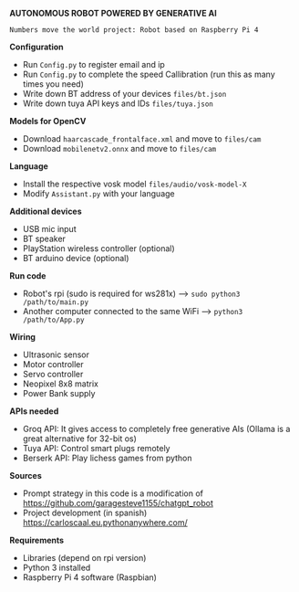 **AUTONOMOUS ROBOT POWERED BY GENERATIVE AI**

``Numbers move the world project: Robot based on Raspberry Pi 4``


**Configuration**
- Run ``Config.py`` to register email and ip
- Run ``Config.py`` to complete the speed Callibration (run this as many times you need)
- Write down BT address of your devices ``files/bt.json``
- Write down tuya API keys and IDs ``files/tuya.json``

**Models for OpenCV**
- Download ``haarcascade_frontalface.xml`` and move to ``files/cam``
- Download ``mobilenetv2.onnx`` and move to ``files/cam``

**Language**
- Install the respective vosk model ``files/audio/vosk-model-X``
- Modify ``Assistant.py`` with your language

**Additional devices**
- USB mic input
- BT speaker
- PlayStation wireless controller (optional)
- BT arduino device (optional)

**Run code**
- Robot's rpi (sudo is required for ws281x) --> ``sudo python3 /path/to/main.py``
- Another computer connected to the same WiFi --> ``python3 /path/to/App.py``

**Wiring**
- Ultrasonic sensor
- Motor controller
- Servo controller
- Neopixel 8x8 matrix
- Power Bank supply

**APIs needed**
- Groq API: It gives access to completely free generative AIs (Ollama is a great alternative for 32-bit os)
- Tuya API: Control smart plugs remotely
- Berserk API: Play lichess games from python

**Sources**
- Prompt strategy in this code is a modification of https://github.com/garagesteve1155/chatgpt_robot
- Project development (in spanish) https://carloscaal.eu.pythonanywhere.com/

**Requirements**
- Libraries (depend on rpi version)
- Python 3 installed
- Raspberry Pi 4 software (Raspbian)

